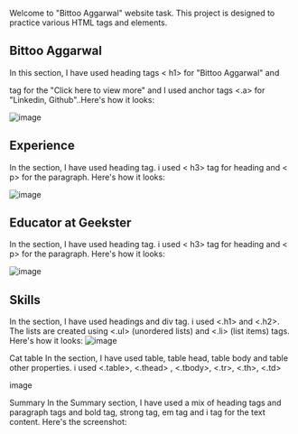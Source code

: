 
Welcome to "Bittoo Aggarwal" website task. This project is designed to practice various HTML tags and elements.

## Bittoo Aggarwal
In this section, I have used heading tags < h1> for "Bittoo Aggarwal" and <p> tag for the "Click here to view more" and I used anchor tags <.a> for "Linkedin, Github"..Here's how it looks:

![image](https://github.com/parwindersinghbatra/The_Gallery_Cake/assets/64405014/1c0e2323-d5cd-43a5-9074-cb296aac7360)


## Experience
In the section, I have used heading tag. i used < h3> tag for heading and < p> for the paragraph. Here's how it looks:

![image](https://github.com/parwindersinghbatra/The_Gallery_Cake/assets/64405014/57526f53-3dc8-4422-a6a5-2e3f3331d669)

## Educator at Geekster
In the section, I have used heading tag. i used < h3> tag for heading and < p> for the paragraph. Here's how it looks:

![image](https://github.com/parwindersinghbatra/The_Gallery_Cake/assets/64405014/ac02abde-4dec-4f83-80d1-717d5ec08c63)

## Skills
In the section, I have used headings and div tag. i used <.h1> and <.h2>. The lists are created using <.ul> (unordered lists) and <.li> (list items) tags. Here's how it looks:
![image](https://github.com/parwindersinghbatra/The_Gallery_Cake/assets/64405014/1207589b-efa8-4ea2-9ae7-237959a6205d)


Cat table
In the section, I have used table, table head, table body and table other properties. i used <.table>, <.thead> , <.tbody>, <.tr>, <.th>, <.td>


image

Summary
In the Summary section, I have used a mix of heading tags and paragraph tags and bold tag, strong tag, em tag and i tag for the text content. Here's the screenshot:

